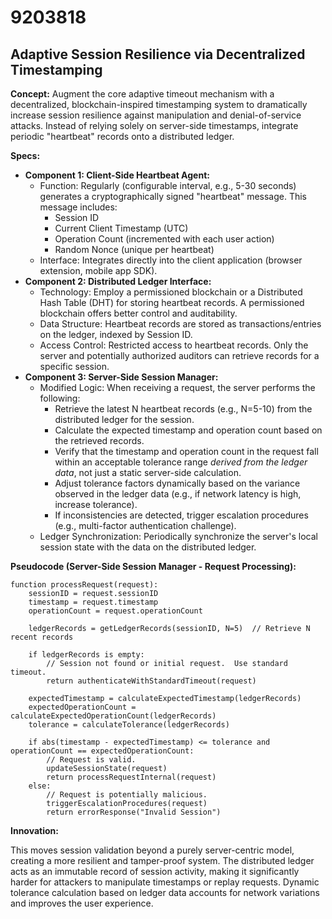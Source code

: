 # 9203818

## Adaptive Session Resilience via Decentralized Timestamping

**Concept:** Augment the core adaptive timeout mechanism with a decentralized, blockchain-inspired timestamping system to dramatically increase session resilience against manipulation and denial-of-service attacks. Instead of relying solely on server-side timestamps, integrate periodic "heartbeat" records onto a distributed ledger.

**Specs:**

*   **Component 1: Client-Side Heartbeat Agent:**
    *   Function: Regularly (configurable interval, e.g., 5-30 seconds) generates a cryptographically signed "heartbeat" message.  This message includes:
        *   Session ID
        *   Current Client Timestamp (UTC)
        *   Operation Count (incremented with each user action)
        *   Random Nonce (unique per heartbeat)
    *   Interface: Integrates directly into the client application (browser extension, mobile app SDK).
*   **Component 2: Distributed Ledger Interface:**
    *   Technology:  Employ a permissioned blockchain or a Distributed Hash Table (DHT) for storing heartbeat records. A permissioned blockchain offers better control and auditability.
    *   Data Structure:  Heartbeat records are stored as transactions/entries on the ledger, indexed by Session ID.
    *   Access Control:  Restricted access to heartbeat records. Only the server and potentially authorized auditors can retrieve records for a specific session.
*   **Component 3: Server-Side Session Manager:**
    *   Modified Logic:  When receiving a request, the server performs the following:
        *   Retrieve the latest N heartbeat records (e.g., N=5-10) from the distributed ledger for the session.
        *   Calculate the expected timestamp and operation count based on the retrieved records.
        *   Verify that the timestamp and operation count in the request fall within an acceptable tolerance range *derived from the ledger data*, not just a static server-side calculation.
        *   Adjust tolerance factors dynamically based on the variance observed in the ledger data (e.g., if network latency is high, increase tolerance).
        *   If inconsistencies are detected, trigger escalation procedures (e.g., multi-factor authentication challenge).
    *   Ledger Synchronization:  Periodically synchronize the server's local session state with the data on the distributed ledger.

**Pseudocode (Server-Side Session Manager - Request Processing):**

```
function processRequest(request):
    sessionID = request.sessionID
    timestamp = request.timestamp
    operationCount = request.operationCount

    ledgerRecords = getLedgerRecords(sessionID, N=5)  // Retrieve N recent records

    if ledgerRecords is empty:
        // Session not found or initial request.  Use standard timeout.
        return authenticateWithStandardTimeout(request)

    expectedTimestamp = calculateExpectedTimestamp(ledgerRecords)
    expectedOperationCount = calculateExpectedOperationCount(ledgerRecords)
    tolerance = calculateTolerance(ledgerRecords)

    if abs(timestamp - expectedTimestamp) <= tolerance and operationCount == expectedOperationCount:
        // Request is valid.
        updateSessionState(request)
        return processRequestInternal(request)
    else:
        // Request is potentially malicious.
        triggerEscalationProcedures(request)
        return errorResponse("Invalid Session")
```

**Innovation:**

This moves session validation beyond a purely server-centric model, creating a more resilient and tamper-proof system.  The distributed ledger acts as an immutable record of session activity, making it significantly harder for attackers to manipulate timestamps or replay requests.  Dynamic tolerance calculation based on ledger data accounts for network variations and improves the user experience.